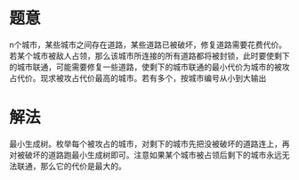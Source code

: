 # 题意
n个城市，某些城市之间存在道路，某些道路已被破坏，修复道路需要花费代价。若某个城市被敌人占领，那么该城市所连接的所有道路都将被封锁，此时要使剩下的城市联通，可能需要修复一些道路，使剩下的城市联通的最小代价为城市的被攻占代价。现求被攻占代价最高的城市。若有多个，按城市编号从小到大输出

# 解法
最小生成树。枚举每个被攻占的城市，对剩下的城市先把没被破坏的道路连上，再对被破坏的道路跑最小生成树即可。注意如果某个城市被占领后剩下的城市永远无法联通，那么它的代价是最大的。